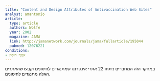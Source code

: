 ```yaml
---
title: "Content and Design Attributes of Antivaccination Web Sites"
analyst: amantonio
article:
  type: article
  authors: Wolfe
  year: 2002
  magazine: JAMA
  link: http://jamanetwork.com/journals/jama/fullarticle/195044
  pubmed: 12076221
conditions:
- אנטי חיסון
---
```


במחקר הזה המחברים ניתחו 22 אתרי אינטרנט שמתנגדים לחיסונים וקבעו שהאתרים האלה מתנגדים לחיסונים.
